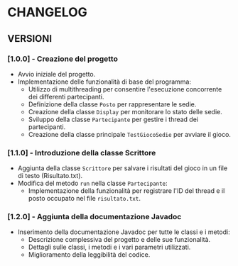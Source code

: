# CHANGELOG

## VERSIONI

### [1.0.0] - Creazione del progetto
* Avvio iniziale del progetto.
* Implementazione delle funzionalità di base del programma:
  * Utilizzo di multithreading per consentire l'esecuzione concorrente dei differenti partecipanti.
  * Definizione della classe `Posto` per rappresentare le sedie.
  * Creazione della classe `Display` per monitorare lo stato delle sedie.
  * Sviluppo della classe `Partecipante` per gestire i thread dei partecipanti.
  * Creazione della classe principale `TestGiocoSedie` per avviare il gioco.

### [1.1.0] - Introduzione della classe Scrittore
* Aggiunta della classe `Scrittore` per salvare i risultati del gioco in un file di testo (Risultato.txt).
* Modifica del metodo `run` nella classe `Partecipante`:
  * Implementazione della funzionalità per registrare l'ID del thread e il posto occupato nel file `risultato.txt`.

### [1.2.0] - Aggiunta della documentazione Javadoc
* Inserimento della documentazione Javadoc per tutte le classi e i metodi:
  * Descrizione complessiva del progetto e delle sue funzionalità.
  * Dettagli sulle classi, i metodi e i vari parametri utilizzati.
  * Miglioramento della leggibilità del codice.
